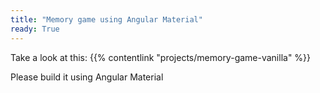 ```yaml
---
title: "Memory game using Angular Material"
ready: True
---
```


Take a look at this: {{% contentlink "projects/memory-game-vanilla" %}}

Please build it using Angular Material
